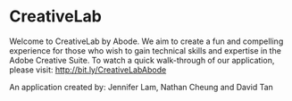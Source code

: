 # CreativeLab
Welcome to CreativeLab by Abode. We aim to create a fun and compelling experience for those who wish to gain technical skills and expertise in the Adobe Creative Suite.
To watch a quick walk-through of our application, please visit: http://bit.ly/CreativeLabAbode

An application created by: Jennifer Lam, Nathan Cheung and David Tan

